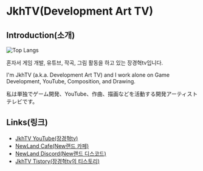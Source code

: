 # **JkhTV(Development Art TV)**

## **Introduction(소개)**

![Top Langs](https://github-readme-stats.vercel.app/api/top-langs/?username=NewLandTV&layout=pie&theme=radical)

혼자서 게임 개발, 유튜브, 작곡, 그림 활동을 하고 있는 장경혁tv입니다.

I'm JkhTV (a.k.a. Development Art TV) and I work alone on Game Development, YouTube, Composition, and Drawing.

私は単独でゲーム開発、YouTube、作曲、描画などを活動する開発アーティストテレビです。

## **Links(링크)**

* [JkhTV YouTube(장경혁tv)](https://www.youtube.com/@NewLand2019-JkhTV)
* [NewLand Cafe(New랜드 카페)](https://cafe.naver.com/2019newland)
* [NewLand Discord(New랜드 디스코드)](https://discord.gg/2J646MaZGA)
* [JkhTV Tistory(장경혁tv의 티스토리)](https://jkhtv.tistory.com)

